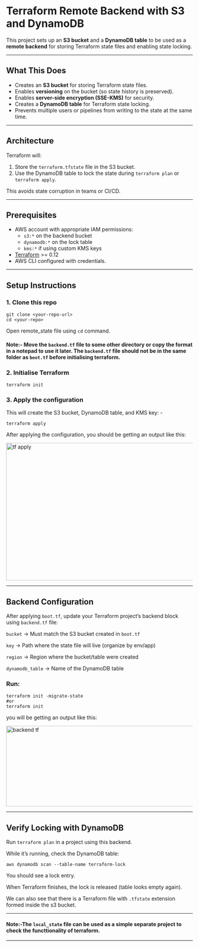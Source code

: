 # Terraform Remote Backend with S3 and DynamoDB

This project sets up an **S3 bucket** and a **DynamoDB table** to be used as a **remote backend** for storing Terraform state files and enabling state locking.

---

## What This Does
- Creates an **S3 bucket** for storing Terraform state files.
- Enables **versioning** on the bucket (so state history is preserved).
- Enables **server-side encryption (SSE-KMS)** for security.
- Creates a **DynamoDB table** for Terraform state locking.
- Prevents multiple users or pipelines from writing to the state at the same time.

---

## Architecture
Terraform will:
1. Store the `terraform.tfstate` file in the S3 bucket.  
2. Use the DynamoDB table to lock the state during `terraform plan` or `terraform apply`.  

This avoids state corruption in teams or CI/CD.

---

## Prerequisites
- AWS account with appropriate IAM permissions:
  - `s3:*` on the backend bucket
  - `dynamodb:*` on the lock table
  - `kms:*` if using custom KMS keys
- [Terraform](https://developer.hashicorp.com/terraform/downloads) >= 0.12
- AWS CLI configured with credentials.

---

## Setup Instructions

### 1. Clone this repo
```
git clone <your-repo-url>
cd <your-repo>
```
Open remote_state file using `cd` command.

#### Note:- Move the `backend.tf` file to some other directory or copy the format in a notepad to use it later. The `backend.tf` file should not be in the same folder as `boot.tf` before initialising terraform.

### 2. Initialise Terraform
```
terraform init
```

### 3. Apply the configuration
This will create the S3 bucket, DynamoDB table, and KMS key: -
```
terraform apply
```
After applying the configuration, you should be getting an output like this:

<img width="1024" height="370" alt="tf apply" src="https://github.com/user-attachments/assets/66f5f0cd-f34c-4a3f-b31d-d0c5a5ccef6b" />

---

## Backend Configuration
After applying `boot.tf`, update your Terraform project’s backend block using `backend.tf` file:

`bucket` → Must match the S3 bucket created in `boot.tf`

`key` → Path where the state file will live (organize by env/app)

`region` → Region where the bucket/table were created

`dynamodb_table` → Name of the DynamoDB table



### Run:
```
terraform init -migrate-state
#or
terraform init
```

you will be getting an output like this:

<img width="691" height="217" alt="backend tf" src="https://github.com/user-attachments/assets/d24ca58a-6c15-4b80-85dc-0aeb509687c8" />

---

## Verify Locking with DynamoDB

Run `terraform plan` in a project using this backend.

While it’s running, check the DynamoDB table:
```
aws dynamodb scan --table-name terraform-lock
```
You should see a lock entry.

When Terraform finishes, the lock is released (table looks empty again).

We can also see that there is a Terraform file with `.tfstate` extension formed inside the s3 bucket.

---
#### Note:-The `local_state` file can be used as a simple separate project to check the functtionality of terraform.
---
